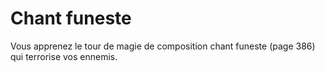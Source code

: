 # Chant funeste

<p>Vous apprenez le tour de magie de composition chant funeste (page 386) qui terrorise vos ennemis.</p>